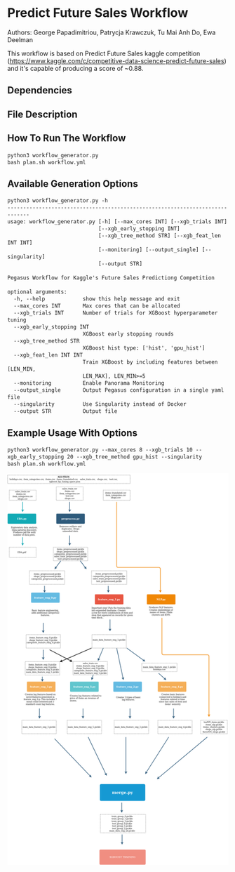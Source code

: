 # Predict Future Sales Workflow

Authors: George Papadimitriou, Patrycja Krawczuk, Tu Mai Anh Do, Ewa Deelman

This workflow is based on Predict Future Sales kaggle competition (https://www.kaggle.com/c/competitive-data-science-predict-future-sales) and it's capable of producing a score of ~0.88.

## Dependencies

## File Description

## How To Run The Workflow
```
python3 workflow_generator.py
bash plan.sh workflow.yml
```

## Available Generation Options
```
python3 workflow_generator.py -h
-----------------------------------------------------------------------------
usage: workflow_generator.py [-h] [--max_cores INT] [--xgb_trials INT]
                             [--xgb_early_stopping INT]
                             [--xgb_tree_method STR] [--xgb_feat_len INT INT]
                             [--monitoring] [--output_single] [--singularity]
                             [--output STR]

Pegasus Workflow for Kaggle's Future Sales Predictiong Competition

optional arguments:
  -h, --help            show this help message and exit
  --max_cores INT       Max cores that can be allocated
  --xgb_trials INT      Number of trials for XGBoost hyperparameter tuning
  --xgb_early_stopping INT
                        XGBoost early stopping rounds
  --xgb_tree_method STR
                        XGBoost hist type: ['hist', 'gpu_hist']
  --xgb_feat_len INT INT
                        Train XGBoost by including features between [LEN_MIN,
                        LEN_MAX], LEN_MIN>=5
  --monitoring          Enable Panorama Monitoring
  --output_single       Output Pegasus configuration in a single yaml file
  --singularity         Use Singularity instead of Docker
  --output STR          Output file
```

## Example Usage With Options
```
python3 workflow_generator.py --max_cores 8 --xgb_trials 10 --xgb_early_stopping 20 --xgb_tree_method gpu_hist --singularity
bash plan.sh workflow.yml
```


![](img/xgboost_graph.png)
